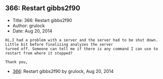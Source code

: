 ## 366: Restart gibbs2f90

- Title: 366: Restart gibbs2f90
- Author: grulock
- Date: Aug 20, 2014
```
Hi,I had a problem with a server and the server had to be shut down. Little bit before finalizing analyzes the server
turned off. Someone can tell me if there is any command I can use to restart from where it stopped?

Thank you,
```

- [366](0366.md): Restart gibbs2f90 by grulock, Aug 20, 2014
